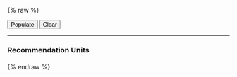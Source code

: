 ---
---

{% raw %}
<style>
  .list {
    list-style: none;
    margin: 20px 0;
    padding: 0;
    width: 400px;
  }
  .item {
    height: 80px;
    margin: 20px 0;
    border: 1px solid #CCC;
    display: flex;
    flex-direction: column;
    justify-content: center;
    align-items: center;
    user-select: none;
  }
</style>
<section>
  <button id="populate-btn" type="button" class="btn btn-success">Populate</button>
  <button id="clear-btn" type="button" class="btn btn-danger">Clear</button>
</section>
<hr>
<section>
  <h3>Recommendation Units</h3>
  <miso-recommendation unit-id="unit-1">
    <ul id="list" class="list"></ul>
  </miso-recommendation>
</section>
<script>
let index = 1;
document.querySelector('#populate-btn').addEventListener('click', () => {
  let html = '';
  for (let i = 0; i < 4; i++) {
    const productId = `product-${index}`;
    html += `<li id="${productId}" class="item" data-miso-product-id="${productId}"><a href="#">Product ${index}</a></li>`;
    index++;
  }
  document.querySelector('#list').insertAdjacentHTML('beforeend', html);
});
document.querySelector('#clear-btn').addEventListener('click', () => {  
  document.querySelector('#list').innerHTML = '';
});
</script>
<script>
MisoClient.plugins.use('std:ui');
const client = new MisoClient('...');
const unit = client.ui.recommendation.get('unit-1');
window.helpers.unit.monitorEvents(unit);
unit.useTracker({ watch: true }).startTracker();
</script>
{% endraw %}
